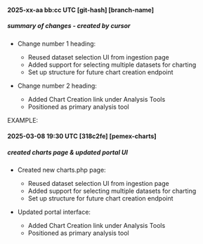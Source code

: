 #### 2025-xx-aa bb:cc UTC [git-hash] [branch-name]

##### summary of changes - created by cursor

- Change number 1 heading:

  * Reused dataset selection UI from ingestion page
  * Added support for selecting multiple datasets for charting
  * Set up structure for future chart creation endpoint

- Change number 2 heading: 

  * Added Chart Creation link under Analysis Tools
  * Positioned as primary analysis tool

EXAMPLE:

#### 2025-03-08 19:30 UTC [318c2fe] [pemex-charts]

##### created charts page & updated portal UI

- Created new charts.php page:

  * Reused dataset selection UI from ingestion page
  * Added support for selecting multiple datasets for charting
  * Set up structure for future chart creation endpoint

- Updated portal interface:

  * Added Chart Creation link under Analysis Tools
  * Positioned as primary analysis tool
